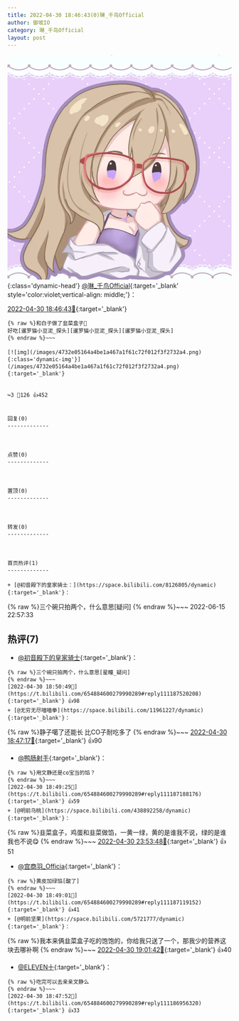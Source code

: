 ```yaml
---
title: 2022-04-30 18:46:43(0)琳_千鸟Official
author: 御坂IO
category: 琳_千鸟Official
layout: post
---
```


![img](/images/c0a88f85ebd0d056f37b114e0748e69556c8b488.jpg){:class='dynamic-head'}
[@琳_千鸟Official](https://space.bilibili.com/1620923329/dynamic){:target='_blank' style='color:violet;vertical-align: middle;'}：

[2022-04-30 18:46:43🔗](https://t.bilibili.com/654884600279990289){:target='_blank'}

~~~
{% raw %}和白子做了韭菜盒子🥙
好吃[暹罗猫小豆泥_探头][暹罗猫小豆泥_探头][暹罗猫小豆泥_探头]
{% endraw %}~~~

[![img](/images/4732e05164a4be1a467a1f61c72f012f3f2732a4.png){:class='dynamic-img'}](/images/4732e05164a4be1a467a1f61c72f012f3f2732a4.png){:target='_blank'}


↪️3 💬126 👍452


回复(0)
-------------



点赞(0)
-------------



置顶(0)
-------------



转发(0)
-------------



首页热评(1)
-------------

+ [@初音殿下的皇家骑士：](https://space.bilibili.com/8126805/dynamic){:target='_blank'}：
~~~
{% raw %}三个碗只拍两个，什么意思[疑问]
{% endraw %}~~~
2022-06-15 22:57:33


热评(7)
-------------

+ [@初音殿下的皇家骑士](https://space.bilibili.com/8126805/dynamic){:target='_blank'}：
~~~
{% raw %}三个碗只拍两个，什么意思[星瞳_疑问]
{% endraw %}~~~
[2022-04-30 18:50:49🔗](https://t.bilibili.com/654884600279990289#reply111187520208){:target='_blank'} 👍98
+ [@无穷无尽喵喵拳](https://space.bilibili.com/11961227/dynamic){:target='_blank'}：
~~~
{% raw %}静子噶了还能长 比CO子耐吃多了
{% endraw %}~~~
[2022-04-30 18:47:17🔗](https://t.bilibili.com/654884600279990289#reply111186968608){:target='_blank'} 👍90
+ [@鸭肠射手](https://space.bilibili.com/106582798/dynamic){:target='_blank'}：
~~~
{% raw %}用文静还是co宝当的馅？
{% endraw %}~~~
[2022-04-30 18:49:25🔗](https://t.bilibili.com/654884600279990289#reply111187188176){:target='_blank'} 👍59
+ [@明前乌桃](https://space.bilibili.com/438892258/dynamic){:target='_blank'}：
~~~
{% raw %}韭菜盒子，鸡蛋和韭菜做馅，一黄一绿，黄的是谁我不说，绿的是谁我也不说😋
{% endraw %}~~~
[2022-04-30 23:53:48🔗](https://t.bilibili.com/654884600279990289#reply111229400336){:target='_blank'} 👍51
+ [@宫商羽_Officia](https://space.bilibili.com/275478/dynamic){:target='_blank'}：
~~~
{% raw %}黄皮加绿馅[酸了]
{% endraw %}~~~
[2022-04-30 18:49:01🔗](https://t.bilibili.com/654884600279990289#reply111187119152){:target='_blank'} 👍41
+ [@明前坚果](https://space.bilibili.com/5721777/dynamic){:target='_blank'}：
~~~
{% raw %}我本来俩韭菜盒子吃的饱饱的，你给我只送了一个，那我少的营养这块去哪补啊
{% endraw %}~~~
[2022-04-30 19:01:42🔗](https://t.bilibili.com/654884600279990289#reply111188977248){:target='_blank'} 👍40
+ [@ELEVEN十](https://space.bilibili.com/99263475/dynamic){:target='_blank'}：
~~~
{% raw %}吃完可以去亲亲文静么
{% endraw %}~~~
[2022-04-30 18:47:52🔗](https://t.bilibili.com/654884600279990289#reply111186956320){:target='_blank'} 👍33


